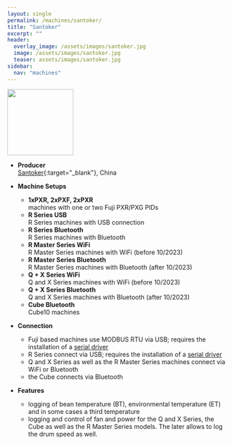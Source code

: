 ```yaml
---
layout: single
permalink: /machines/santoker/
title: "Santoker"
excerpt: ""
header:
  overlay_image: /assets/images/santoker.jpg
  image: /assets/images/santoker.jpg
  teaser: assets/images/santoker.jpg
sidebar:
  nav: "machines"
---
```

<img class="tab-image" src="{{ site.baseurl }}/assets/images/supporter-badge.png" width="150px">

* __Producer__  
  [Santoker](){:target="_blank"}, China

* __Machine Setups__ 
  - __1xPXR, 2xPXF, 2xPXR__  
  machines with one or two Fuji PXR/PXG PIDs
  - __R Series USB__  
  R Series machines with USB connection
  - __R Series Bluetooth__  
  R Series machines with Bluetooth
  - __R Master Series WiFi__  
  R Master Series machines with WiFi (before 10/2023)
  - __R Master Series Bluetooth__  
  R Master Series machines with Bluetooth (after 10/2023)
  - __Q + X Series WiFi__  
  Q and X Series machines with WiFi (before 10/2023)
  - __Q + X Series Bluetooth__  
  Q and X Series machines with Bluetooth (after 10/2023)
  - __Cube Bluetooth__  
  Cube10 machines

* __Connection__ 
  - Fuji based machines use MODBUS RTU via USB; requires the installation of a [serial driver](/modbus_serial/)
  - R Series connect via USB; requires the installation of a [serial driver](/modbus_serial/)
  - Q and X Series as well as the R Master Series machines connect via WiFi or Bluetooth
  - the Cube connects via Bluetooth
* __Features__ 
  - logging of bean temperature (BT), environmental temperature (ET) and in some cases a third temperature
  - logging and control of fan and power for the Q and X Series, the Cube as well as the R Master Series models. The later allows to log the drum speed as well.